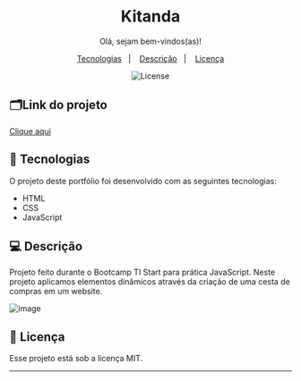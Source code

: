 <h1 align="center">Kitanda</h1>

<p align="center">
Olá, sejam bem-vindos(as)!
</p>
<p align="center"> 

</p>

<p align="center">
  <a href="#-tecnologias">Tecnologias</a>&nbsp;&nbsp;&nbsp;|&nbsp;&nbsp;&nbsp;
  <a href="#-descrição">Descrição</a>&nbsp;&nbsp;&nbsp;|&nbsp;&nbsp;&nbsp;
  <a href="#memo-licença">Licença</a>
</p>

<p align="center">
  <img alt="License" src="https://img.shields.io/static/v1?label=license&message=MIT&color=49AA26&labelColor=000000">
</p>

## 🗂️Link do projeto
<a href= "https://izabela-franca.github.io/shopping-cart/"> Clique aqui <a/>

## 🚀 Tecnologias

O projeto deste portfólio foi desenvolvido com as seguintes tecnologias:

- HTML
- CSS
- JavaScript 


## 💻 Descrição

Projeto feito durante o Bootcamp TI Start para prática JavaScript. 
Neste projeto aplicamos elementos dinâmicos através da criação de uma cesta de compras em um website.

![image](https://user-images.githubusercontent.com/101933646/182025093-8e7ca6cb-f33b-4148-9561-dc74534c94f8.png)


## :memo: Licença

Esse projeto está sob a licença MIT.

---
